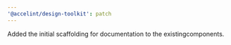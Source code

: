 ```yaml
---
'@accelint/design-toolkit': patch
---
```


Added the initial scaffolding for documentation to the existingcomponents.
